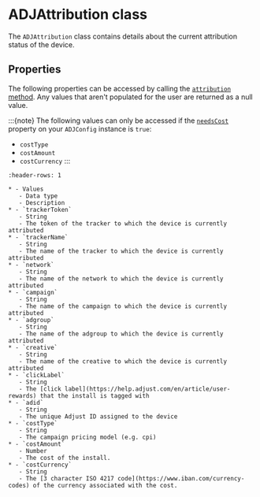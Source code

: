 # ADJAttribution class

The `ADJAttribution` class contains details about the current attribution status of the device.

## Properties

The following properties can be accessed by calling the [`attribution` method](ios-attribution-invocation). Any values that aren't populated for the user are returned as a null value.

:::{note}
The following values can only be accessed if the [`needsCost`](ios-setNeedsCost-invocation) property on your `ADJConfig` instance is `true`:

* `costType`
* `costAmount`
* `costCurrency`
:::

```{list-table}
:header-rows: 1

* - Values
   - Data type
   - Description
* - `trackerToken`
   - String	
   - The token of the tracker to which the device is currently attributed
* - `trackerName`
   - String
   - The name of the tracker to which the device is currently attributed
* - `network`
   - String
   - The name of the network to which the device is currently attributed
* - `campaign`
   - String
   - The name of the campaign to which the device is currently attributed
* - `adgroup`
   - String
   - The name of the adgroup to which the device is currently attributed
* - `creative`
   - String
   - The name of the creative to which the device is currently attributed
* - `clickLabel`
   - String
   - The [click label](https://help.adjust.com/en/article/user-rewards) that the install is tagged with
* - `adid`
   - String
   - The unique Adjust ID assigned to the device
* - `costType`
   - String
   - The campaign pricing model (e.g. cpi)
* - `costAmount`
   - Number
   - The cost of the install.
* - `costCurrency`
   - String	
   - The [3 character ISO 4217 code](https://www.iban.com/currency-codes) of the currency associated with the cost.
```
